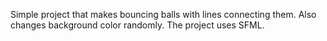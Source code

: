 Simple project that makes bouncing balls with lines connecting them. Also changes background color randomly. The project uses SFML.